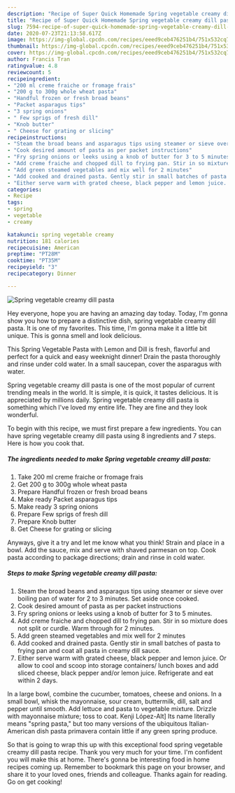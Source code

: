 ```yaml
---
description: "Recipe of Super Quick Homemade Spring vegetable creamy dill pasta"
title: "Recipe of Super Quick Homemade Spring vegetable creamy dill pasta"
slug: 7594-recipe-of-super-quick-homemade-spring-vegetable-creamy-dill-pasta
date: 2020-07-23T21:13:58.617Z
image: https://img-global.cpcdn.com/recipes/eeed9ceb476251b4/751x532cq70/spring-vegetable-creamy-dill-pasta-recipe-main-photo.jpg
thumbnail: https://img-global.cpcdn.com/recipes/eeed9ceb476251b4/751x532cq70/spring-vegetable-creamy-dill-pasta-recipe-main-photo.jpg
cover: https://img-global.cpcdn.com/recipes/eeed9ceb476251b4/751x532cq70/spring-vegetable-creamy-dill-pasta-recipe-main-photo.jpg
author: Francis Tran
ratingvalue: 4.8
reviewcount: 5
recipeingredient:
- "200 ml creme fraiche or fromage frais"
- "200 g to 300g whole wheat pasta"
- "Handful frozen or fresh broad beans"
- "Packet asparagus tips"
- "3 spring onions"
- " Few sprigs of fresh dill"
- "Knob butter"
- " Cheese for grating or slicing"
recipeinstructions:
- "Steam the broad beans and asparagus tips using steamer or sieve over boiling pan of water for 2 to 3 minutes. Set aside once cooked."
- "Cook desired amount of pasta as per packet instructions"
- "Fry spring onions or leeks using a knob of butter for 3 to 5 minutes."
- "Add creme fraiche and chopped dill to frying pan. Stir in so mixture does not split or curdle. Warm through for 2 minutes."
- "Add green steamed vegetables and mix well for 2 minutes"
- "Add cooked and drained pasta. Gently stir in small batches of pasta to frying pan and coat all pasta in creamy dill sauce."
- "Either serve warm with grated cheese, black pepper and lemon juice. Or allow to cool and scoop into storage containers/ lunch boxes and add sliced cheese, black pepper and/or lemon juice. Refrigerate and eat within 2 days."
categories:
- Recipe
tags:
- spring
- vegetable
- creamy

katakunci: spring vegetable creamy 
nutrition: 181 calories
recipecuisine: American
preptime: "PT28M"
cooktime: "PT35M"
recipeyield: "3"
recipecategory: Dinner

---
```



![Spring vegetable creamy dill pasta](https://img-global.cpcdn.com/recipes/eeed9ceb476251b4/751x532cq70/spring-vegetable-creamy-dill-pasta-recipe-main-photo.jpg)

Hey everyone, hope you are having an amazing day today. Today, I'm gonna show you how to prepare a distinctive dish, spring vegetable creamy dill pasta. It is one of my favorites. This time, I'm gonna make it a little bit unique. This is gonna smell and look delicious.

This Spring Vegetable Pasta with Lemon and Dill is fresh, flavorful and perfect for a quick and easy weeknight dinner! Drain the pasta thoroughly and rinse under cold water. In a small saucepan, cover the asparagus with water.

Spring vegetable creamy dill pasta is one of the most popular of current trending meals in the world. It is simple, it is quick, it tastes delicious. It is appreciated by millions daily. Spring vegetable creamy dill pasta is something which I've loved my entire life. They are fine and they look wonderful.


To begin with this recipe, we must first prepare a few ingredients. You can have spring vegetable creamy dill pasta using 8 ingredients and 7 steps. Here is how you cook that.

<!--inarticleads1-->

##### The ingredients needed to make Spring vegetable creamy dill pasta:

1. Take 200 ml creme fraiche or fromage frais
1. Get 200 g to 300g whole wheat pasta
1. Prepare Handful frozen or fresh broad beans
1. Make ready Packet asparagus tips
1. Make ready 3 spring onions
1. Prepare  Few sprigs of fresh dill
1. Prepare Knob butter
1. Get  Cheese for grating or slicing


Anyways, give it a try and let me know what you think! Strain and place in a bowl. Add the sauce, mix and serve with shaved parmesan on top. Cook pasta according to package directions; drain and rinse in cold water. 

<!--inarticleads2-->

##### Steps to make Spring vegetable creamy dill pasta:

1. Steam the broad beans and asparagus tips using steamer or sieve over boiling pan of water for 2 to 3 minutes. Set aside once cooked.
1. Cook desired amount of pasta as per packet instructions
1. Fry spring onions or leeks using a knob of butter for 3 to 5 minutes.
1. Add creme fraiche and chopped dill to frying pan. Stir in so mixture does not split or curdle. Warm through for 2 minutes.
1. Add green steamed vegetables and mix well for 2 minutes
1. Add cooked and drained pasta. Gently stir in small batches of pasta to frying pan and coat all pasta in creamy dill sauce.
1. Either serve warm with grated cheese, black pepper and lemon juice. Or allow to cool and scoop into storage containers/ lunch boxes and add sliced cheese, black pepper and/or lemon juice. Refrigerate and eat within 2 days.


In a large bowl, combine the cucumber, tomatoes, cheese and onions. In a small bowl, whisk the mayonnaise, sour cream, buttermilk, dill, salt and pepper until smooth. Add lettuce and pasta to vegetable mixture. Drizzle with mayonnaise mixture; toss to coat. Kenji López-Alt] Its name literally means &#34;spring pasta,&#34; but too many versions of the ubiquitous Italian-American dish pasta primavera contain little if any green spring produce. 

So that is going to wrap this up with this exceptional food spring vegetable creamy dill pasta recipe. Thank you very much for your time. I'm confident you will make this at home. There's gonna be interesting food in home recipes coming up. Remember to bookmark this page on your browser, and share it to your loved ones, friends and colleague. Thanks again for reading. Go on get cooking!
